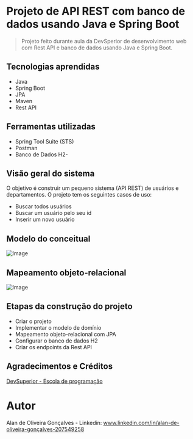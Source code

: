 # Projeto de API REST com banco de dados usando Java e Spring Boot
> Projeto feito durante aula da DevSperior de desenvolvimento web com Rest API e banco de dados usando Java e Spring Boot.

## Tecnologias aprendidas
- Java
- Spring Boot
- JPA
- Maven
- Rest API

## Ferramentas utilizadas
- Spring Tool Suite (STS)
- Postman
- Banco de Dados H2- 

## Visão geral do sistema
O objetivo é construir um pequeno sistema (API REST) de usuários e departamentos. O projeto tem os seguintes casos de uso:

- Buscar todos usuários
- Buscar um usuário pelo seu id
- Inserir um novo usuário

## Modelo do conceitual
![Image](https://raw.githubusercontent.com/devsuperior/java-web-spring-2022/main/img/dominio.png "Modelo conceitual")

## Mapeamento objeto-relacional
![Image](https://raw.githubusercontent.com/devsuperior/java-web-spring-2022/main/img/objetos.png "Objetos")

## Etapas da construção do projeto
- Criar o projeto
- Implementar o modelo de domínio
- Mapeamento objeto-relacional com JPA
- Configurar o banco de dados H2
- Criar os endpoints da Rest API

## Agradecimentos e Créditos
[DevSuperior - Escola de programação](https://devsuperior.com.br)

# Autor
Alan de Oliveira Gonçalves - Linkedin: www.linkedin.com/in/alan-de-oliveira-gonçalves-207549258
